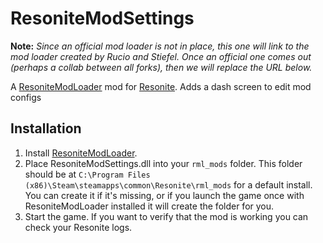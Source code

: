 ﻿# ResoniteModSettings

**Note:** _Since an official mod loader is not in place, this one will link to the mod loader created by Rucio and Stiefel. Once an official one comes out (perhaps a collab between all forks), then we will replace the URL below._

A [ResoniteModLoader](https://github.com/bontebok/ResoniteModLoader) mod for [Resonite](https://resonite.com/). Adds a dash screen to edit mod configs

## Installation
1. Install [ResoniteModLoader](https://github.com/bontebok/ResoniteModLoader).
1. Place ResoniteModSettings.dll into your `rml_mods` folder. This folder should be at `C:\Program Files (x86)\Steam\steamapps\common\Resonite\rml_mods` for a default install. You can create it if it's missing, or if you launch the game once with ResoniteModLoader installed it will create the folder for you.
1. Start the game. If you want to verify that the mod is working you can check your Resonite logs.